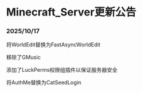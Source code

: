 # Minecraft_Server更新公告

### 2025/10/17 

  将WorldEdit替换为FastAsyncWorldEdit

  移除了GMusic

  添加了LuckPerms权限组插件以保证服务器安全

  将AuthMe替换为CatSeedLogin

